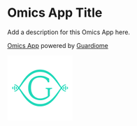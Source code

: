 # Omics App Title

Add a description for this Omics App here.

[Omics App](https://omicsapps.com) powered by [Guardiome](https://guardiome.com)

<div>
  <img src="media/guardiome_logo.png" width="150" height="150">
</div>
